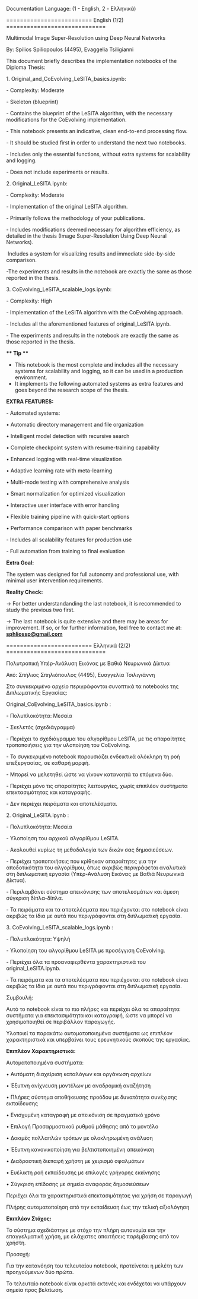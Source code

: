 Documentation Language: (1 - English, 2 - Ελληνικά)



=========================	English	(1/2)	=============================



Multimodal Image Super-Resolution using Deep Neural Networks

By: Spilios Spiliopoulos (4495), Evaggelia Tsiligianni



This document briefly describes the implementation notebooks of the Diploma Thesis:



1\. Original\_and\_CoEvolving\_LeSITA\_basics.ipynb:

\- Complexity: Moderate

\- Skeleton (blueprint)

\- Contains the blueprint of the LeSITA algorithm, with the necessary modifications for the CoEvolving implementation.

\- This notebook presents an indicative, clean end-to-end processing flow.

\- It should be studied first in order to understand the next two notebooks.

\- Includes only the essential functions, without extra systems for scalability and logging.

\- Does not include experiments or results.



2\. Original\_LeSITA.ipynb:



\- Complexity: Moderate

\- Implementation of the original LeSITA algorithm.

\- Primarily follows the methodology of your publications.

\- Includes modifications deemed necessary for algorithm efficiency, as detailed in the thesis (Image Super-Resolution Using Deep Neural Networks).

&nbsp;Includes a system for visualizing results and immediate side-by-side comparison.

-The experiments and results in the notebook are exactly the same as those reported in the thesis.



3\. CoEvolving\_LeSITA\_scalable\_logs.ipynb:



\- Complexity: High

\- Implementation of the LeSITA algorithm with the CoEvolving approach.

\- Includes all the aforementioned features of original\_LeSITA.ipynb.

\- The experiments and results in the notebook are exactly the same as those reported in the thesis.



**\*\* Tip \*\*** 

* This notebook is the most complete and includes all the necessary systems for scalability and logging, so it can be used in a production environment.
* It implements the following automated systems as extra features and goes beyond the research scope of the thesis.



**EXTRA FEATURES:**

\- Automated systems: 

• Automatic directory management and file organization 

• Intelligent model detection with recursive search 

• Complete checkpoint system with resume-training capability 

• Enhanced logging with real-time visualization 

• Adaptive learning rate with meta-learning 

• Multi-mode testing with comprehensive analysis 

• Smart normalization for optimized visualization 

• Interactive user interface with error handling 

• Flexible training pipeline with quick-start options 

• Performance comparison with paper benchmarks



\- Includes all scalability features for production use

\- Full automation from training to final evaluation



**Extra Goal:**

The system was designed for full autonomy and professional use, with minimal user intervention requirements.



**Reality Check:**

-> For better understandanding the last notebook, it is recommended to study the previous two first.

-> The last notebook is quite extensive and there may be areas for improvement. If so, or for further information, feel free to contact me at: **sphliossp@gmail.com** 



=========================	Ελληνικά (2/2)	=============================



Πολυτροπική Υπέρ-Ανάλυση Εικόνας με Βαθιά Νευρωνικά Δίκτυα

Από: Σπήλιος Σπηλιόπουλος (4495), Ευαγγελία Τσιλιγιάννη



Στο συγκεκριμένο αρχείο περιγράφονται συνοπτικά τα notebooks της Διπλωματικής Εργασίας:



Original\_CoEvolving\_LeSITA\_basics.ipynb :

\- Πολυπλοκότητα: Μεσαία

\- Σκελετός (σχεδιάγραμμα)

\- Περιέχει το σχεδιάγραμμα του αλγορίθμου LeSITA, με τις απαραίτητες τροποποιήσεις για την υλοποίηση του CoEvolving.

\- Το συγκεκριμένο notebook παρουσιάζει ενδεικτικά ολόκληρη τη ροή επεξεργασίας, σε καθαρή μορφή.

\- Μπορεί να μελετηθεί ώστε να γίνουν κατανοητά τα επόμενα δύο.

\- Περιέχει μόνο τις απαραίτητες λειτουργίες, χωρίς επιπλέον συστήματα επεκτασιμότητας και καταγραφής.

\- Δεν περιέχει πειράματα και αποτελέσματα.





2\. Original\_LeSITA.ipynb :



\- Πολυπλοκότητα: Μεσαία

\- Υλοποίηση του αρχικού αλγορίθμου LeSITA.

\- Ακολουθεί κυρίως τη μεθοδολογία των δικών σας δημοσιεύσεων.

\- Περιέχει τροποποιήσεις που κρίθηκαν απαραίτητες για την αποδοτικότητα του αλγορίθμου, όπως ακριβώς περιγράφεται αναλυτικά στη διπλωματική εργασία (Υπέρ-Ανάλυση Εικόνας με Βαθιά Νευρωνικά Δίκτυα).

\- Περιλαμβάνει σύστημα απεικόνισης των αποτελεσμάτων και άμεση σύγκριση δίπλα-δίπλα.

\- Τα πειράματα και τα αποτελέσματα που περιέχονται στο notebook είναι ακριβώς τα ίδια με αυτά που περιγράφονται στη διπλωματική εργασία.





3\. CoEvolving\_LeSITA\_scalable\_logs.ipynb :



\- Πολυπλοκότητα: Υψηλή

\- Υλοποίηση του αλγορίθμου LeSITA με προσέγγιση CoEvolving.

\- Περιέχει όλα τα προαναφερθέντα χαρακτηριστικά του original\_LeSITA.ipynb.

\- Τα πειράματα και τα αποτελέσματα που περιέχονται στο notebook είναι ακριβώς τα ίδια με αυτά που περιγράφονται στη διπλωματική εργασία.



Συμβουλή:

Αυτό το notebook είναι το πιο πλήρες και περιέχει όλα τα απαραίτητα συστήματα για επεκτασιμότητα και καταγραφή, ώστε να μπορεί να χρησιμοποιηθεί σε περιβάλλον παραγωγής.



Υλοποιεί τα παρακάτω αυτοματοποιημένα συστήματα ως επιπλέον χαρακτηριστικά και υπερβαίνει τους ερευνητικούς σκοπούς της εργασίας.



**Επιπλέον Χαρακτηριστικά:**



Αυτοματοποιημένα συστήματα: 

• Αυτόματη διαχείριση καταλόγων και οργάνωση αρχείων 

• Έξυπνη ανίχνευση μοντέλων με αναδρομική αναζήτηση 

• Πλήρες σύστημα αποθήκευσης προόδου με δυνατότητα συνέχισης εκπαίδευσης 

• Ενισχυμένη καταγραφή με απεικόνιση σε πραγματικό χρόνο 

• Επιλογή Προσαρμοστικού ρυθμού μάθησης από το μοντέλο

• Δοκιμές πολλαπλών τρόπων με ολοκληρωμένη ανάλυση 

• Έξυπνη κανονικοποίηση για βελτιστοποιημένη απεικόνιση 

• Διαδραστική διεπαφή χρήστη με χειρισμό σφαλμάτων 

• Ευέλικτη ροή εκπαίδευσης με επιλογές γρήγορης εκκίνησης 

• Σύγκριση επίδοσης με σημεία αναφοράς δημοσιεύσεων



Περιέχει όλα τα χαρακτηριστικά επεκτασιμότητας για χρήση σε παραγωγή



Πλήρης αυτοματοποίηση από την εκπαίδευση έως την τελική αξιολόγηση



**Επιπλέον Στόχος:**

Το σύστημα σχεδιάστηκε με στόχο την πλήρη αυτονομία και την επαγγελματική χρήση, με ελάχιστες απαιτήσεις παρέμβασης από τον χρήστη.



Προσοχή:

Για την κατανόηση του τελευταίου notebook, προτείνεται η μελέτη των προηγούμενων δύο πρώτα.

Το τελευταίο notebook είναι αρκετά εκτενές και ενδέχεται να υπάρχουν σημεία προς βελτίωση.



